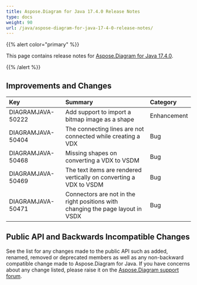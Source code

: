 ```yaml
---
title: Aspose.Diagram for Java 17.4.0 Release Notes
type: docs
weight: 90
url: /java/aspose-diagram-for-java-17-4-0-release-notes/
---
```


{{% alert color="primary" %}} 

This page contains release notes for [Aspose.Diagram for Java 17.4.0](https://repository.aspose.com/repo/com/aspose/aspose-diagram/17.4.0/).

{{% /alert %}} 
## **Improvements and Changes**

|**Key**|**Summary**|**Category**|
| :- | :- | :- |
|DIAGRAMJAVA-50222|Add support to import a bitmap image as a shape|Enhancement|
|DIAGRAMJAVA-50404 |The connecting lines are not connected while creating a VDX|Bug|
|DIAGRAMJAVA-50468|Missing shapes on converting a VDX to VSDM|Bug|
|DIAGRAMJAVA-50469|The text items are rendered vertically on converting a VDX to VSDM|Bug|
|DIAGRAMJAVA-50471|Connectors are not in the right positions with changing the page layout in VSDX|Bug|
## **Public API and Backwards Incompatible Changes**
See the list for any changes made to the public API such as added, renamed, removed or deprecated members as well as any non-backward compatible change made to Aspose.Diagram for Java. If you have concerns about any change listed, please raise it on the [Aspose.Diagram support forum](https://forum.aspose.com/c/diagram/17).
